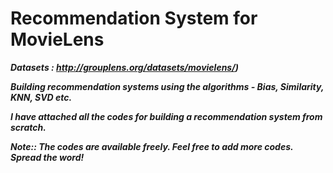 # Recommendation System for MovieLens

***Datasets : http://grouplens.org/datasets/movielens/)***

***Building recommendation systems using the algorithms - Bias, Similarity, KNN, SVD etc.***

***I have attached all the codes for building a recommendation system from scratch.***

***Note:: The codes are available freely. Feel free to add more codes. Spread the word!*** 
